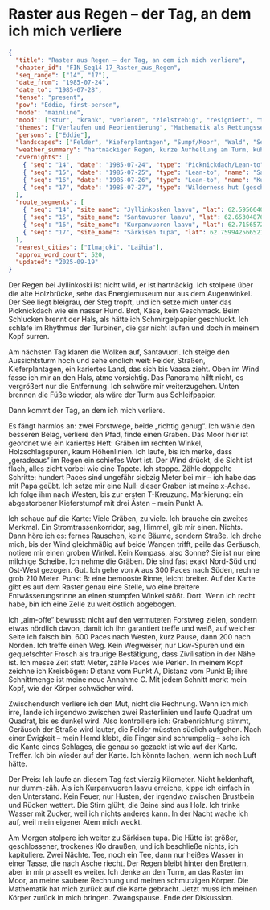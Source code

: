 # Raster aus Regen – der Tag, an dem ich mich verliere

```json
{
  "title": "Raster aus Regen – der Tag, an dem ich mich verliere",
  "chapter_id": "FIN_Seq14-17_Raster_aus_Regen",
  "seq_range": ["14", "17"],
  "date_from": "1985-07-24",
  "date_to": "1985-07-28",
  "tense": "present",
  "pov": "Eddie, first-person",
  "mode": "mainline",
  "mood": ["stur", "krank", "verloren", "zielstrebig", "resigniert", "trotzig"],
  "themes": ["Verlaufen und Reorientierung", "Mathematik als Rettungsseil", "Erschöpfung", "Zwangspause"],
  "persons": ["Eddie"],
  "landscapes": ["Felder", "Kieferplantagen", "Sumpf/Moor", "Wald", "See"],
  "weather_summary": "hartnäckiger Regen, kurze Aufhellung am Turm, kühler Wind",
  "overnights": [
    { "seq": "14", "date": "1985-07-24", "type": "Picknickdach/Lean-to", "name": "Jyllinkosken laavu", "near": "Ilmajoki (Etelä-Pohjanmaa)" },
    { "seq": "15", "date": "1985-07-25", "type": "Lean-to", "name": "Santavuoren laavu", "near": "Ilmajoki (Etelä-Pohjanmaa)" },
    { "seq": "16", "date": "1985-07-26", "type": "Lean-to", "name": "Kurpanvuoren laavu", "near": "Ilmajoki (Etelä-Pohjanmaa)" },
    { "seq": "17", "date": "1985-07-27", "type": "Wilderness hut (geschlossen)", "name": "Särkisen tupa", "near": "Ilmajoki (Etelä-Pohjanmaa)", "stay_nights": 2 }
  ],
  "route_segments": [
    { "seq": "14", "site_name": "Jyllinkosken laavu", "lat": 62.5956640579, "lon": 22.3942728962, "province": "Etelä-Pohjanmaa", "landscape": "Felder" },
    { "seq": "15", "site_name": "Santavuoren laavu", "lat": 62.65304876209, "lon": 22.4809398993449, "province": "Etelä-Pohjanmaa", "landscape": "Felder" },
    { "seq": "16", "site_name": "Kurpanvuoren laavu", "lat": 62.7156572031881, "lon": 22.2258320005611, "province": "Etelä-Pohjanmaa", "landscape": "Felder/Wald" },
    { "seq": "17", "site_name": "Särkisen tupa", "lat": 62.7599425665217, "lon": 22.1127620170997, "province": "Etelä-Pohjanmaa", "landscape": "Felder" }
  ],
  "nearest_cities": ["Ilmajoki", "Laihia"],
  "approx_word_count": 520,
  "updated": "2025-09-19"
}
```

Der Regen bei Jyllinkoski ist nicht wild, er ist hartnäckig. Ich stolpere über
die alte Holzbrücke, sehe das Energiemuseum nur aus dem Augenwinkel. Der See
liegt bleigrau, der Steg tropft, und ich setze mich unter das Picknickdach wie
ein nasser Hund. Brot, Käse, kein Geschmack. Beim Schlucken brennt der Hals, als
hätte ich Schmirgelpapier geschluckt. Ich schlafe im Rhythmus der Turbinen, die
gar nicht laufen und doch in meinem Kopf surren.

Am nächsten Tag klaren die Wolken auf, Santavuori. Ich steige den Aussichtsturm
hoch und sehe endlich weit: Felder, Straßen, Kieferplantagen, ein kariertes
Land, das sich bis Vaasa zieht. Oben im Wind fasse ich mir an den Hals, atme
vorsichtig. Das Panorama hilft nicht, es vergrößert nur die Entfernung. Ich
schwöre mir weiterzugehen. Unten brennen die Füße wieder, als wäre der Turm aus
Schleifpapier.

Dann kommt der Tag, an dem ich mich verliere.

Es fängt harmlos an: zwei Forstwege, beide „richtig genug“. Ich wähle den
besseren Belag, verliere den Pfad, finde einen Graben. Das Moor hier ist
geordnet wie ein kariertes Heft: Gräben im rechten Winkel, Holzschlagspuren,
kaum Höhenlinien. Ich laufe, bis ich merke, dass „geradeaus“ im Regen ein
schiefes Wort ist. Der Wind drückt, die Sicht ist flach, alles zieht vorbei wie
eine Tapete. Ich stoppe. Zähle doppelte Schritte: hundert Paces sind ungefähr
siebzig Meter bei mir – ich habe das mit Papa geübt. Ich setze mir eine Null:
dieser Graben ist meine x-Achse. Ich folge ihm nach Westen, bis zur ersten
T-Kreuzung. Markierung: ein abgestorbener Kieferstumpf mit drei Ästen – mein
Punkt A.

Ich schaue auf die Karte: Viele Gräben, zu viele. Ich brauche ein zweites
Merkmal. Ein Stromtrassenkorridor, sag, Himmel, gib mir einen. Nichts. Dann höre
ich es: fernes Rauschen, keine Bäume, sondern Straße. Ich drehe mich, bis der
Wind gleichmäßig auf beide Wangen trifft, peile das Geräusch, notiere mir einen
groben Winkel. Kein Kompass, also Sonne? Sie ist nur eine milchige Scheibe. Ich
nehme die Gräben. Die sind fast exakt Nord-Süd und Ost-West gezogen. Gut. Ich
gehe von A aus 300 Paces nach Süden, rechne grob 210 Meter. Punkt B: eine
bemooste Rinne, leicht breiter. Auf der Karte gibt es auf dem Raster genau eine
Stelle, wo eine breitere Entwässerungsrinne an einen stumpfen Winkel stößt.
Dort. Wenn ich recht habe, bin ich eine Zelle zu weit östlich abgebogen.

Ich „aim-offe“ bewusst: nicht auf den vermuteten Forstweg zielen, sondern etwas
nördlich davon, damit ich ihn garantiert treffe und weiß, auf welcher Seite ich
falsch bin. 600 Paces nach Westen, kurz Pause, dann 200 nach Norden. Ich treffe
einen Weg. Kein Wegweiser, nur Lkw-Spuren und ein gequetschter Frosch als
traurige Bestätigung, dass Zivilisation in der Nähe ist. Ich messe Zeit statt
Meter, zähle Paces wie Perlen. In meinem Kopf zeichne ich Kreisbögen: Distanz
vom Punkt A, Distanz vom Punkt B; ihre Schnittmenge ist meine neue Annahme C.
Mit jedem Schnitt merkt mein Kopf, wie der Körper schwächer wird.

Zwischendurch verliere ich den Mut, nicht die Rechnung. Wenn ich mich irre,
lande ich irgendwo zwischen zwei Rasterlinien und laufe Quadrat um Quadrat, bis
es dunkel wird. Also kontrolliere ich: Grabenrichtung stimmt, Geräusch der
Straße wird lauter, die Felder müssten südlich aufgehen. Nach einer Ewigkeit –
mein Hemd klebt, die Finger sind schrumpelig – sehe ich die Kante eines
Schlages, die genau so gezackt ist wie auf der Karte. Treffer. Ich bin wieder
auf der Karte. Ich könnte lachen, wenn ich noch Luft hätte.

Der Preis: Ich laufe an diesem Tag fast vierzig Kilometer. Nicht heldenhaft, nur
dumm-zäh. Als ich Kurpanvuoren laavu erreiche, kippe ich einfach in den
Unterstand. Kein Feuer, nur Husten, der irgendwo zwischen Brustbein und Rücken
wettert. Die Stirn glüht, die Beine sind aus Holz. Ich trinke Wasser mit Zucker,
weil ich nichts anderes kann. In der Nacht wache ich auf, weil mein eigener Atem
mich weckt.

Am Morgen stolpere ich weiter zu Särkisen tupa. Die Hütte ist größer,
geschlossener, trockenes Klo draußen, und ich beschließe nichts, ich
kapituliere. Zwei Nächte. Tee, noch ein Tee, dann nur heißes Wasser in einer
Tasse, die nach Asche riecht. Der Regen bleibt hinter den Brettern, aber in mir
prasselt es weiter. Ich denke an den Turm, an das Raster im Moor, an meine
saubere Rechnung und meinen schmutzigen Körper. Die Mathematik hat mich zurück
auf die Karte gebracht. Jetzt muss ich meinen Körper zurück in mich bringen.
Zwangspause. Ende der Diskussion.
